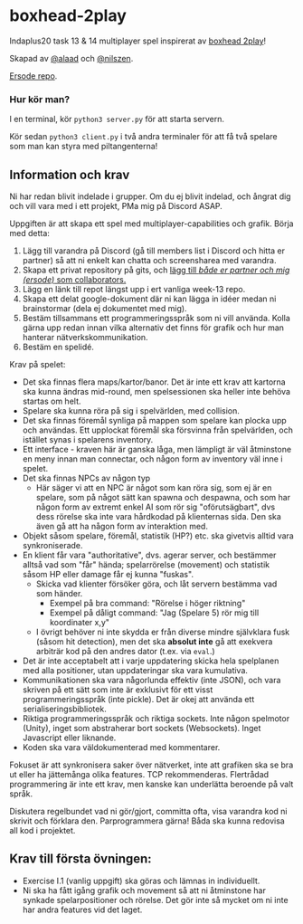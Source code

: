 # boxhead-2play
Indaplus20 task 13 &amp; 14 multiplayer spel inspirerat av [boxhead 2play](https://www.crazygames.se/spel/boxhead-2play-rooms)!

Skapad av [@alaad](https://gits-15.sys.kth.se/alaad) och [@nilszen](https://gits-15.sys.kth.se/nilszen).

[Ersode repo](https://gits-15.sys.kth.se/ersode/indaplus20/tree/master/task-13-14).

### Hur kör man?
I en terminal, kör `python3 server.py` för att starta servern.

Kör sedan `python3 client.py` i två andra terminaler för att få två spelare som man kan styra med piltangenterna!

## Information och krav
Ni har redan blivit indelade i grupper. Om du ej blivit indelad, och ångrat dig och vill vara med i ett projekt, PMa mig på Discord ASAP.

Uppgiften är att skapa ett spel med multiplayer-capabilities och grafik. Börja med detta:

1. Lägg till varandra på Discord (gå till members list i Discord och hitta er partner) så att ni enkelt kan chatta och screensharea med varandra.
2. Skapa ett privat repository på gits, och [lägg till _både er partner och mig (ersode)_ som collaborators.](https://i.imgur.com/xlfjweA.gif)
3. Lägg en länk till repot längst upp i ert vanliga week-13 repo. 
4. Skapa ett delat google-dokument där ni kan lägga in idéer medan ni brainstormar (dela ej dokumentet med mig).
5. Bestäm tillsammans ett programmeringsspråk som ni vill använda. Kolla gärna upp redan innan vilka alternativ det finns för grafik och hur man hanterar nätverkskommunikation.
6. Bestäm en spelidé.

Krav på spelet:
* Det ska finnas flera maps/kartor/banor. Det är inte ett krav att kartorna ska kunna ändras mid-round, men spelsessionen ska heller inte behöva startas om helt.
* Spelare ska kunna röra på sig i spelvärlden, med collision.
* Det ska finnas föremål synliga på mappen som spelare kan plocka upp och användas. Ett upplockat föremål ska försvinna från spelvärlden, och istället synas i spelarens inventory.
* Ett interface - kraven här är ganska låga, men lämpligt är väl åtminstone en meny innan man connectar, och någon form av inventory väl inne i spelet.
* Det ska finnas NPCs av någon typ 
    * Här säger vi att en NPC är något som kan röra sig, som ej är en spelare, som på något sätt kan spawna och despawna, och som har någon form av extremt enkel AI som rör sig "oförutsägbart", dvs dess rörelse ska inte vara hårdkodad på klienternas sida. Den ska även gå att ha någon form av interaktion med.
* Objekt såsom spelare, föremål, statistik (HP?) etc. ska givetvis alltid vara synkroniserade.
* En klient får vara "authoritative", dvs. agerar server, och bestämmer alltså vad som "får" hända; spelarrörelse (movement) och statistik såsom HP eller damage får ej kunna "fuskas".
    * Skicka vad klienter försöker göra, och låt servern bestämma vad som händer.
        * Exempel på bra command: "Rörelse i höger riktning"
        * Exempel på dåligt command: "Jag (Spelare 5) rör mig till koordinater x,y"
    * I övrigt behöver ni inte skydda er från diverse mindre självklara fusk (såsom hit detection), men det ska **absolut inte** gå att exekvera arbiträr kod på den andres dator (t.ex. via `eval`.)
* Det är inte acceptabelt att i varje uppdatering skicka hela spelplanen med alla positioner, utan uppdateringar ska vara kumulativa.
* Kommunikationen ska vara någorlunda effektiv (inte JSON), och vara skriven på ett sätt som inte är exklusivt för ett visst programmeringsspråk (inte pickle). Det är okej att använda ett serialiseringsbibliotek.
* Riktiga programmeringsspråk och riktiga sockets. Inte någon spelmotor (Unity), inget som abstraherar bort sockets (Websockets). Inget Javascript eller liknande.
* Koden ska vara väldokumenterad med kommentarer.


Fokuset är att synkronisera saker över nätverket, inte att grafiken ska se bra ut eller ha jättemånga olika features. TCP rekommenderas. Flertrådad programmering är inte ett krav, men kanske kan underlätta beroende på valt språk.

Diskutera regelbundet vad ni gör/gjort, committa ofta, visa varandra kod ni skrivit och förklara den. Parprogrammera gärna! Båda ska kunna redovisa all kod i projektet.

## Krav till första övningen:
* Exercise I.1 (vanlig uppgift) ska göras och lämnas in individuellt.
* Ni ska ha fått igång grafik och movement så att ni åtminstone har synkade spelarpositioner och rörelse. Det gör inte så mycket om ni inte har andra features vid det laget.
